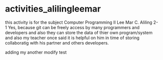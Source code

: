 # activities_alilingleemar
this activity is for the subject Computer Programming II
Lee Mar C. Aliling
2-1
Yes, because git can be freely access by many programmers and developers and also they can store the data of thier own program/system and also my teacher once said it is helpful on him in time of storing collaboratig with his partner and others developers.



adding my another modify test